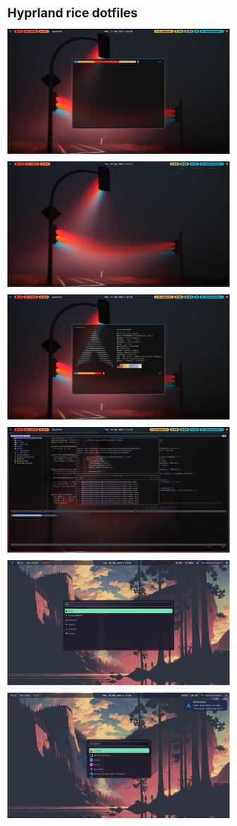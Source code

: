 # Hyprland rice dotfiles

![](./screenshots/zsh.png)

![](./screenshots/plain.png)

![](./screenshots/neofetch.png)

![](./screenshots/nvim.png)

![](./screenshots/powermenu.png)

![](./screenshots/wofi_dunst.png)

